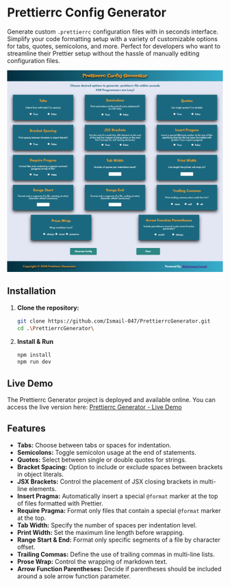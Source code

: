 # Prettierrc Config Generator

Generate custom `.prettierrc` configuration files with in seconds interface. Simplify your code formatting setup with a variety of customizable options for tabs, quotes, semicolons, and more. Perfect for developers who want to streamline their Prettier setup without the hassle of manually editing configuration files.

![Prettierrc Generator Screenshot](./public/Images/prettierrcGenerator.png)

## Installation
1. **Clone the repository:**

   ```bash
   git clone https://github.com/Ismail-047/PrettierrcGenerator.git
   cd .\PrettierrcGenerator\  
2. **Install & Run**

   ```bash
   npm install
   npm run dev
   ```

## Live Demo

The Prettierrc Generator project is deployed and available online. You can access the live version here:
[Prettierrc Generator - Live Demo](https://celebrated-stardust-eb71c9.netlify.app/)

## Features

- **Tabs:** Choose between tabs or spaces for indentation.
- **Semicolons:** Toggle semicolon usage at the end of statements.
- **Quotes:** Select between single or double quotes for strings.
- **Bracket Spacing:** Option to include or exclude spaces between brackets in object literals.
- **JSX Brackets:** Control the placement of JSX closing brackets in multi-line elements.
- **Insert Pragma:** Automatically insert a special `@format` marker at the top of files formatted with Prettier.
- **Require Pragma:** Format only files that contain a special `@format` marker at the top.
- **Tab Width:** Specify the number of spaces per indentation level.
- **Print Width:** Set the maximum line length before wrapping.
- **Range Start & End:** Format only specific segments of a file by character offset.
- **Trailing Commas:** Define the use of trailing commas in multi-line lists.
- **Prose Wrap:** Control the wrapping of markdown text.
- **Arrow Function Parentheses:** Decide if parentheses should be included around a sole arrow function parameter.